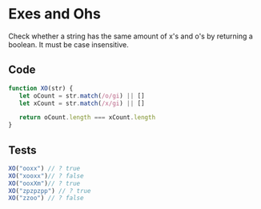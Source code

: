 # Exes and Ohs
Check whether a string has the same amount of x's and o's by returning a boolean. It must be case insensitive.

## Code
```js
function XO(str) {
   let oCount = str.match(/o/gi) || []
   let xCount = str.match(/x/gi) || []

   return oCount.length === xCount.length
}
```

## Tests
```js
XO("ooxx") // ? true
XO("xooxx")// ? false
XO("ooxXm")// ? true
XO("zpzpzpp") // ? true
XO("zzoo") // ? false
```